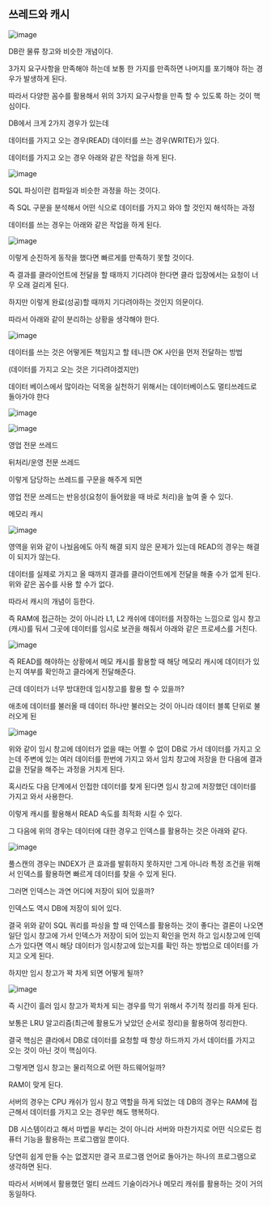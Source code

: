 ## 쓰레드와 캐시

![image](https://github.com/user-attachments/assets/9ad8cbb7-0afc-4373-9642-d74a8aeaf75e)

DB란 물류 창고와 비슷한 개념이다.

3가지 요구사항을 만족해야 하는데 보통 한 가지를 만족하면 나머지를 포기해야 하는 경우가 발생하게 된다.

따라서 다양한 꼼수를 활용해서 위의 3가지 요구사항을 만족 할 수 있도록 하는 것이 핵심이다.

 

DB에서 크게 2가지 경우가 있는데

데이터를 가지고 오는 경우(READ) 데이터를 쓰는 경우(WRITE)가 있다.

데이터를 가지고 오는 경우 아래와 같은 작업을 하게 된다.

![image](https://github.com/user-attachments/assets/2179209c-5a06-46b5-ac22-5e75833eb125)

SQL 파싱이란 컴파일과 비슷한 과정을 하는 것이다.

즉 SQL 구문을 분석해서 어떤 식으로 데이터를 가지고 와야 할 것인지 해석하는 과정

데이터를 쓰는 경우는 아래와 같은 작업을 하게 된다.

![image](https://github.com/user-attachments/assets/0cc8d399-00c3-4046-aa76-e2da0454a13f)

이렇게 순진하게 동작을 했다면 빠르게를 만족하기 못할 것이다.

즉 결과를 클라이언트에 전달을 할 때까지 기다려야 한다면 클라 입장에서는 요청이 너무 오래 걸리게 된다.

하지만 이렇게 완료(성공)할 때까지 기다려야하는 것인지 의문이다.

따라서 아래와 같이 분리하는 상황을 생각해야 한다.

![image](https://user-images.githubusercontent.com/75019048/138374438-90819956-9733-4f10-a2ed-9c44c8a095cc.png)

데이터를 쓰는 것은 어떻게든 책임지고 할 테니깐 OK 사인을 먼저 전달하는 방법

(데이터를 가지고 오는 것은 기다려야겠지만)

데이터 베이스에서 많이라는 덕목을 실천하기 위해서는 데이터베이스도 멀티쓰레드로 돌아가야 한다

![image](https://github.com/user-attachments/assets/79d60ac7-3ae6-47b4-8bf6-8777c3dbd581)

![image](https://user-images.githubusercontent.com/75019048/138374454-d6e2ecae-165c-4b23-98cc-d554adef2716.png)

영업 전문 쓰레드

뒤처리/운영 전문 쓰레드

이렇게 담당하는 쓰레드를 구문을 해주게 되면

영업 전문 쓰레드는 반응성(요청이 들어왔을 때 바로 처리)을 높여 줄 수 있다.

메모리 캐시 

![image](https://user-images.githubusercontent.com/75019048/138374468-5062d6f4-5f3b-44e4-8984-e093c78e2234.png)

영역을 위와 같이 나눴음에도 아직 해결 되지 않은 문제가 있는데 READ의 경우는 해결이 되지가 않는다. 

데이터를 실제로 가지고 올 때까지 결과를 클라이언트에게 전달을 해줄 수가 없게 된다. 위와 같은 꼼수를 사용 할 수가 없다.

따라서 캐시의 개념이 등한다.

즉 RAM에 접근하는 것이 아니라 L1, L2 캐쉬에 데이터를 저장하는 느낌으로 임시 창고(캐시)를 둬서 그곳에 데이터를 임시로 보관을 해줘서 아래와 같은 프로세스를 거친다.

![image](https://user-images.githubusercontent.com/75019048/138374487-f6cdedc0-bd8f-4bbe-a708-788bb8593b9d.png)

즉 READ를 해야하는 상황에서 메모 캐시를 활용할 때 해당 메모리 캐시에 데이터가 있는지 여부를 확인하고 클라에게 전달해준다.

근데 데이터가 너무 방대한데 임시창고를 활용 할 수 있을까?

애초에 데이터를 불러올 때 데이터 하나만 불러오는 것이 아니라 데이터 블록 단위로 불러오게 된

![image](https://user-images.githubusercontent.com/75019048/138374504-0fa35fef-34f1-4b13-b1e3-bfafeba8fa8f.png)

위와 같이 임시 창고에 데이터가 없을 때는 어쩔 수 없이 DB로 가서 데이터를 가지고 오는데 주변에 있는 여러 데이터를 한번에 가지고 와서 임치 창고에 저장을 한 다음에 결과 값을 전달을 해주는 과정을 거치게 된다.

혹시라도 다음 단계에서 인접한 데이터를 찾게 된다면 임시 창고에 저장했던 데이터를 가지고 와서 사용한다.

이렇게 캐시를 활용해서 READ 속도를 최적화 시킬 수 있다.

그 다음에 위의 경우는 데이터에 대한 경우고 인덱스를 활용하는 것은 아래와 같다.

![image](https://user-images.githubusercontent.com/75019048/138374509-0b67214e-657f-49eb-8b30-4016d668f7b0.png)

풀스캔의 경우는 INDEX가 큰 효과를 발휘하지 못하지만 그게 아니라 특정 조건을 위해서 인덱스를 활용하면 빠르게 데이터를 찾을 수 있게 된다.

그러면 인덱스는 과연 어디에 저장이 되어 있을까?

인덱스도 역시 DB에 저장이 되어 있다.

결국 위와 같이 SQL 쿼리를 파싱을 할 때 인덱스를 활용하는 것이 좋다는 결론이 나오면 일단 임시 창고에 가서 인덱스가 저장이 되어 있는지 확인을 먼저 하고 임시창고에 인덱스가 있다면 역시 해당 데이터가 임시창고에 있는지를 확인 하는 방법으로 데이터를 가지고 오게 된다.

하지만 임시 창고가 꽉 차게 되면 어떻게 될까?

![image](https://user-images.githubusercontent.com/75019048/138374519-76c2cc72-b3eb-4532-9d8e-54c5cf6ec89a.png)

즉 시간이 흘러 임시 창고가 꽉차게 되는 경우를 막기 위해서 주기적 정리를 하게 된다.

보통은 LRU 알고리즘(최근에 활용도가 낮았던 순서로 정리)을 활용하여 정리한다.

결국 핵심은 클라에서 DB로 데이터를 요청할 때 항상 하드까지 가서 데이터를 가지고 오는 것이 아닌 것이 핵심이다.

그렇게면 임시 창고는 물리적으로 어떤 하드웨어일까?

RAM이 맞게 된다.

서버의 경우는 CPU 캐쉬가 임시 창고 역할을 하게 되었는 데 DB의 경우는 RAM에 접근해서 데이터를 가지고 오는 경우만 해도 행복하다.

DB 시스템이라고 해서 마법을 부리는 것이 아니라 서버와 마찬가지로 어떤 식으로든 컴퓨터 기능을 활용하는 프로그램일 뿐이다.

당연히 쉽게 만들 수는 없겠지만 결국 프로그램 언어로 돌아가는 하나의 프로그램으로 생각하면 된다.

따라서 서버에서 활용했던 멀티 쓰레드 기술이라거나 메모리 캐쉬를 활용하는 것이 거의 동일하다.

